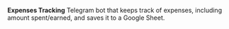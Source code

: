 **Expenses Tracking**
Telegram bot that keeps track of expenses, including amount spent/earned, and saves it to a Google Sheet.
